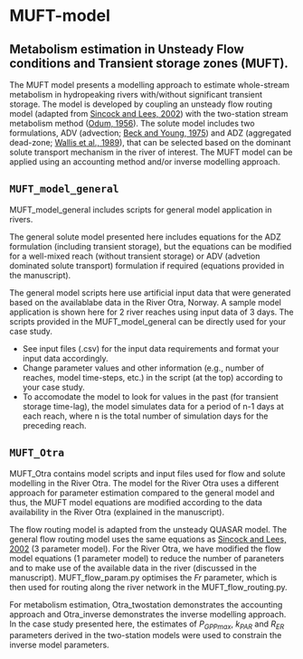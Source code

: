 # MUFT-model
## Metabolism estimation in Unsteady Flow conditions and Transient storage zones (MUFT). 

The MUFT model presents a modelling approach to estimate whole-stream metabolism in hydropeaking rivers with/without significant transient storage. The model is developed by coupling an unsteady flow routing model (adapted from [Sincock and Lees, 2002](https://doi.org/10.1111/j.1747-6593.2002.tb00361.x)) with the two-station stream metabolism method ([Odum, 1956](https://doi.org/10.4319/lo.1956.1.2.0102)). 
The solute model includes two formulations, ADV (advection; [Beck and Young, 1975](https://doi.org/10.1016/0043-1354(75)90028-7)) and ADZ (aggregated dead-zone; [Wallis et al., 1989](https://doi.org/10.1680/iicep.1989.1450)), that can be selected based on the dominant solute transport mechanism in the river of interest.
The MUFT model can be applied using an accounting method and/or inverse modelling approach. 

## `MUFT_model_general`

MUFT_model_general includes scripts for general model application in rivers. 

The general solute model presented here includes equations for the ADZ formulation (including transient storage), but the equations can be modified for a well-mixed reach (without transient storage) or ADV (advetion dominated solute transport) formulation if required (equations provided in the manuscript).

<p>The general model scripts here use artificial input data that were generated based on the availablabe data in the River Otra, Norway.
A sample model application is shown here for 2 river reaches using input data of 3 days.
The scripts provided in the MUFT_model_general can be directly used for your case study.</p> 
<ul class="no-bullets">
  <li>See input files (.csv) for the input data requirements and format your input data accordingly.</li>
  <li>Change parameter values and other information (e.g., number of reaches, model time-steps, etc.) in the script (at the top) according to your case study.</li>
  <li>To accomodate the model to look for values in the past (for transient storage time-lag), the model simulates data for a period of n-1 days at each reach, where n is the total number of simulation days for the preceding reach.
</li>
</ul>


## `MUFT_Otra`

MUFT_Otra contains model scripts and input files used for flow and solute modelling in the River Otra. 
The model for the River Otra uses a different approach for parameter estimation compared to the general model and thus, the MUFT model equations are modified according to the data availability in the River Otra (explained in the manuscript).

The flow routing model is adapted from the unsteady QUASAR model. The general flow routing model uses the same equations as [Sincock and Lees, 2002](https://doi.org/10.1111/j.1747-6593.2002.tb00361.x) (3 parameter model). For the River Otra, we have modified the flow model equations (1 parameter model) to reduce the number of paraneters and to make use of the available data in the river (discussed in the manuscript).
MUFT_flow_param.py optimises the *Fr* parameter, which is then used for routing along the river network in the MUFT_flow_routing.py.

For metabolism estimation, Otra_twostation demonstrates the accounting approach and Otra_inverse demonstrates the inverse modelling approach.
In the case study presented here, the estimates of *P<sub>GPPmax</sub>*, *k<sub>PAR</sub>* and *R<sub>ER</sub>* parameters derived in the two-station models were used to constrain the inverse model parameters.
